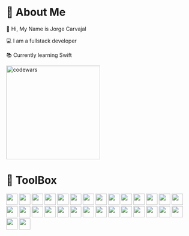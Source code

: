
#  👤 About Me

👋 Hi, My Name is Jorge Carvajal

💻 I am a fullstack developer

📚 Currently learning Swift
  
<!--codeWars-->
<img class='codewar' src='https://www.codewars.com/users/codingMustache/badges/small' alt='codewars' width='250'/>
  
# 🧰 ToolBox 

<!--lang -->
<img src="https://cdn.jsdelivr.net/gh/devicons/devicon/icons/javascript/javascript-original.svg" width='30'/> 
<img src="https://cdn.jsdelivr.net/gh/devicons/devicon/icons/typescript/typescript-original.svg"width='30'/>
<img src="https://cdn.jsdelivr.net/gh/devicons/devicon/icons/css3/css3-original.svg"width='30'/> 
<img src="https://cdn.jsdelivr.net/gh/devicons/devicon/icons/html5/html5-original.svg"width='30'/>


<!--frame -->

<img src="https://cdn.jsdelivr.net/gh/devicons/devicon/icons/react/react-original.svg" width='30'/> 
<img src="https://cdn.jsdelivr.net/gh/devicons/devicon/icons/svelte/svelte-original.svg" width='30'/>
<img src="https://cdn.jsdelivr.net/gh/devicons/devicon/icons/vuejs/vuejs-original.svg" width='30'/> 
<img src="https://cdn.jsdelivr.net/gh/devicons/devicon/icons/nextjs/nextjs-original.svg" width='30'/>


<!--JS -->

<img src="https://cdn.jsdelivr.net/gh/devicons/devicon/icons/nodejs/nodejs-original.svg" width='30'/> 
<img src="https://cdn.jsdelivr.net/gh/devicons/devicon/icons/express/express-original.svg" width='30'/> 
<img src="https://cdn.jsdelivr.net/gh/devicons/devicon/icons/threejs/threejs-original.svg"  width='30'/>
<img src="https://cdn.jsdelivr.net/gh/devicons/devicon/icons/webpack/webpack-original.svg"  width='30'/>
<img src="https://cdn.jsdelivr.net/gh/devicons/devicon/icons/eslint/eslint-original.svg" width='30'/>
<img src="https://cdn.jsdelivr.net/gh/devicons/devicon/icons/jquery/jquery-original.svg" width='30'/>
<img src="https://cdn.jsdelivr.net/gh/devicons/devicon/icons/mocha/mocha-plain.svg" width='30'/>


<!---DB-->

<img src="https://cdn.jsdelivr.net/gh/devicons/devicon/icons/mysql/mysql-original.svg" width='30'/>
<img src="https://cdn.jsdelivr.net/gh/devicons/devicon/icons/postgresql/postgresql-original.svg" width='30'/>
<img src="https://cdn.jsdelivr.net/gh/devicons/devicon/icons/mongodb/mongodb-original.svg"  width='30'/>
<img src="https://cdn.jsdelivr.net/gh/devicons/devicon/icons/sequelize/sequelize-original.svg" width='30'/>


<!---software-->

<img src="https://cdn.jsdelivr.net/gh/devicons/devicon/icons/visualstudio/visualstudio-plain.svg" width='30'/>
<img src="https://cdn.jsdelivr.net/gh/devicons/devicon/icons/inkscape/inkscape-original.svg" width='30'/> 
<img src="https://cdn.jsdelivr.net/gh/devicons/devicon/icons/figma/figma-original.svg" width='30'/> 
<img src="https://cdn.jsdelivr.net/gh/devicons/devicon/icons/gimp/gimp-original.svg" width='30'/> 
<img src="https://cdn.jsdelivr.net/gh/devicons/devicon/icons/blender/blender-original.svg" width='30'/>


<!--Style-->

<img src="https://cdn.jsdelivr.net/gh/devicons/devicon/icons/bootstrap/bootstrap-original.svg" width='30'/> 
<img src="https://cdn.jsdelivr.net/gh/devicons/devicon/icons/materialui/materialui-original.svg" width='30'/>
<img src="https://cdn.jsdelivr.net/gh/devicons/devicon/icons/tailwindcss/tailwindcss-plain.svg"  width='30'/>
<img src="https://cdn.jsdelivr.net/gh/devicons/devicon/icons/sass/sass-original.svg"  width='30'/>


<!--Other-->

<img src="https://cdn.jsdelivr.net/gh/devicons/devicon/icons/nginx/nginx-original.svg" width='30'/>
<img src="https://cdn.jsdelivr.net/gh/devicons/devicon/icons/amazonwebservices/amazonwebservices-original.svg" width='30'/>

